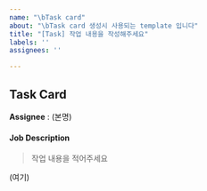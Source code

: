 ```yaml
---
name: "\bTask card"
about: "\bTask card 생성시 사용되는 template 입니다"
title: "[Task] 작업 내용을 작성해주세요"
labels: ''
assignees: ''

---
```


## Task Card

**Assignee** : (본명)

#### Job Description
> 작업 내용을 적어주세요

(여기)

